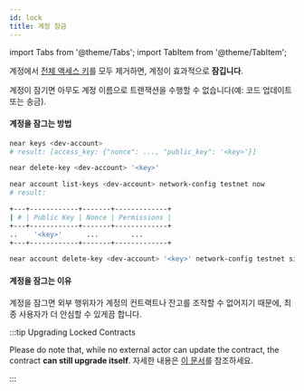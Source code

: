 ```yaml
---
id: lock
title: 계정 잠금
---
```


import Tabs from '@theme/Tabs';
import TabItem from '@theme/TabItem';

계정에서 [전체 액세스 키](../../../4.tools/cli.md#near-delete-key-near-delete-key)를 모두 제거하면, 계정이 효과적으로 **잠깁니다**.

계정이 잠기면 아무도 계정 이름으로 트랜잭션을 수행할 수 없습니다(예: 코드 업데이트 또는 송금).

#### 계정을 잠그는 방법

<Tabs className="language-tabs" groupId="code-tabs">
  <TabItem value="near-cli">

```bash
near keys <dev-account>
# result: [access_key: {"nonce": ..., "public_key": '<key>'}]

near delete-key <dev-account> '<key>'
```

</TabItem>

<TabItem value="near-cli-rs">

```bash
near account list-keys <dev-account> network-config testnet now
# result:

+---+------------+-------+-------------+
| # | Public Key | Nonce | Permissions |
+---+------------+-------+-------------+
..    '<key>'      ...        ...
+---+------------+-------+-------------+

near account delete-key <dev-account> '<key>' network-config testnet sign-with-keychain send
```

</TabItem>

</Tabs>

#### 계정을 잠그는 이유

계정을 잠그면 외부 행위자가 계정의 컨트랙트나 잔고를 조작할 수 없어지기 때문에, 최종 사용자가 더 안심할 수 있게끔 합니다.

:::tip Upgrading Locked Contracts

Please do note that, while no external actor can update the contract, the contract **can still upgrade itself**. 자세한 내용은 [이 문서](upgrade.md#programmatic-update)를 참조하세요.

:::
